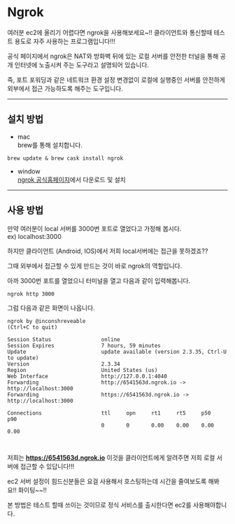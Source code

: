 # Ngrok

여러분 ec2에 올리기 어렵다면 ngrok을 사용해보세요~!! 클라이언트와 통신할때 테스트 용도로 자주 사용하는 프로그램입니다!!!

공식 페이지에서 ngrok은 NAT와 방화벽 뒤에 있는 로컬 서버를 안전한 터널을 통해 공개 인터넷에 노출시켜 주는 도구라고 설명되어 있습니다.

즉, 포트 포워딩과 같은 네트워크 환경 설정 변경없이 로컬에 실행중인 서버를 안전하게 외부에서 접근 가능하도록 해주는 도구입니다.

---

## 설치 방법 

- mac  
brew를 통해 설치합니다.

```
brew update & brew cask install ngrok
```

- window  
[ngrok 공식홈페이지](https://dashboard.ngrok.com/get-started)에서 다운로드 및 설치

---
## 사용 방법

만약 여러분이 local 서버를 3000번 포트로 열었다고 가정해 봅시다.  
ex) localhost:3000 

하지만 클라이언트 (Android, IOS)에서 저희 local서버에는 접근을 못하겠죠?? 

그때 외부에서 접근할 수 있게 만드는 것이 바로 ngrok의 역할입니다.

아까 3000번 포트를 열었으니 터미널을 열고 다음과 같이 입력해봅니다.

```
ngrok http 3000
```
그럼 다음과 같은 화면이 나옵니다.

```
ngrok by @inconshreveable                                                                                                                                                     (Ctrl+C to quit)
                                                                                                                                                                                              
Session Status                online                                                                                                                                                          
Session Expires               7 hours, 59 minutes                                                                                                                                             
Update                        update available (version 2.3.35, Ctrl-U to update)                                                                                                             
Version                       2.3.34                                                                                                                                                          
Region                        United States (us)                                                                                                                                              
Web Interface                 http://127.0.0.1:4040                                                                                                                                           
Forwarding                    http://6541563d.ngrok.io -> http://localhost:3000                                                                                                               
Forwarding                    https://6541563d.ngrok.io -> http://localhost:3000                                                                                                              
                                                                                                                                                                                              
Connections                   ttl     opn     rt1     rt5     p50     p90                                                                                                                     
                              0       0       0.00    0.00    0.00    0.00                                                                                                                    
                                                                                                                                                                                              
                                                                                 
```

저희는 **https://6541563d.ngrok.io** 이것을 클라이언트에게 알려주면 저희 로컬 서버에 접근할 수 있답니다!!!

ec2 서버 설정이 힘드신분들은 요걸 사용해서 호스팅하는데 시간을 줄여보도록 해봐요!! 화이팅~~!!

본 방법은 테스트 할때 쓰이는 것이므로 정식 서비스를 출시한다면 ec2를 사용해야합니다.
